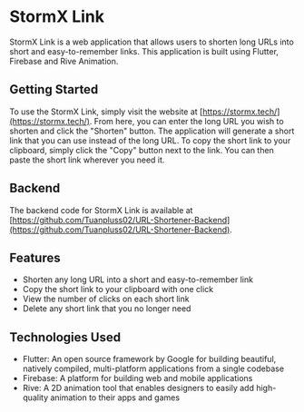 # StormX Link
StormX Link is a web application that allows users to shorten long URLs into short and easy-to-remember links. This application is built using Flutter, Firebase and Rive Animation.

## Getting Started
To use the StormX Link, simply visit the website at [https://stormx.tech/](https://stormx.tech/). From here, you can enter the long URL you wish to shorten and click the "Shorten" button. The application will generate a short link that you can use instead of the long URL.
To copy the short link to your clipboard, simply click the "Copy" button next to the link. You can then paste the short link wherever you need it.

## Backend
The backend code for StormX Link is available at [https://github.com/Tuanpluss02/URL-Shortener-Backend](https://github.com/Tuanpluss02/URL-Shortener-Backend).

## Features
- Shorten any long URL into a short and easy-to-remember link
- Copy the short link to your clipboard with one click
- View the number of clicks on each short link
- Delete any short link that you no longer need

## Technologies Used
- Flutter: An open source framework by Google for building beautiful, natively compiled, multi-platform applications from a single codebase
- Firebase: A platform for building web and mobile applications
- Rive: A 2D animation tool that enables designers to easily add high-quality animation to their apps and games

